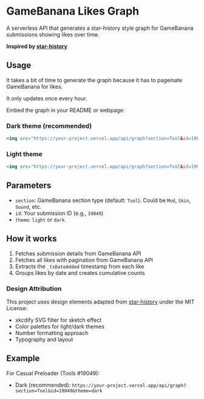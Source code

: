 # GameBanana Likes Graph

A serverless API that generates a star-history style graph for GameBanana submissions showing likes over time.

**Inspired by [star-history](https://github.com/star-history/star-history)**

## Usage
It takes a bit of time to generate the graph because it has to pageinate GameBanana for likes.

It only updates once every hour.

Embed the graph in your README or webpage:

### Dark theme (recommended)
```html
<img src="https://your-project.vercel.app/api/graph?section=Tool&id=19049&theme=dark" alt="Likes Graph">
```

### Light theme
```html
<img src="https://your-project.vercel.app/api/graph?section=Tool&id=19049&theme=light" alt="Likes Graph">
```

## Parameters

- `section`: GameBanana section type (default: `Tool`). Could be `Mod`, `Skin`, `Sound`, etc.
- `id`: Your submission ID (e.g., `19049`)
- `theme`: `light` or `dark`

## How it works

1. Fetches submission details from GameBanana API
2. Fetches all likes with pagination from GameBanana API
3. Extracts the `_tsDateAdded` timestamp from each like
4. Groups likes by date and creates cumulative counts

### Design Attribution

This project uses design elements adapted from [star-history](https://github.com/star-history/star-history) under the MIT License:
- xkcdify SVG filter for sketch effect
- Color palettes for light/dark themes
- Number formatting approach
- Typography and layout


## Example

For Casual Preloader (Tools #19049):
- Dark (recommended): `https://your-project.vercel.app/api/graph?section=Tool&id=19049&theme=dark`
